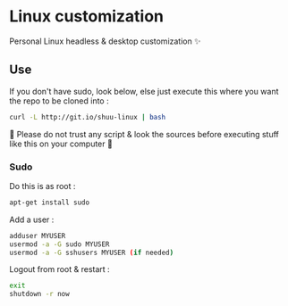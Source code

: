 
# Linux customization

Personal Linux headless & desktop customization :sparkles:

## Use

If you don't have sudo, look below, else just execute this where you want the repo to be cloned into :

````bash
curl -L http://git.io/shuu-linux | bash
````

:penguin: Please do not trust any script & look the sources before executing stuff like this on your computer :penguin:


### Sudo
Do this is as root :

````bash
apt-get install sudo
````

Add a user :

````bash
adduser MYUSER
usermod -a -G sudo MYUSER
usermod -a -G sshusers MYUSER (if needed)
````

Logout from root & restart :

````bash
exit
shutdown -r now
````

